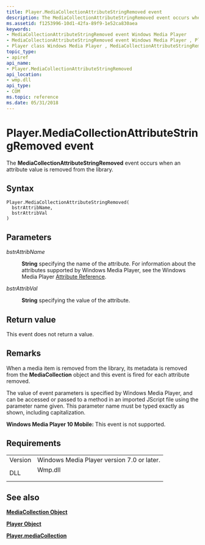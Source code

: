 ```yaml
---
title: Player.MediaCollectionAttributeStringRemoved event
description: The MediaCollectionAttributeStringRemoved event occurs when an attribute value is removed from the library. | Player.MediaCollectionAttributeStringRemoved event
ms.assetid: f1253996-10d1-42fa-89f9-1e52ca830aea
keywords:
- MediaCollectionAttributeStringRemoved event Windows Media Player
- MediaCollectionAttributeStringRemoved event Windows Media Player , Player class
- Player class Windows Media Player , MediaCollectionAttributeStringRemoved event
topic_type:
- apiref
api_name:
- Player.MediaCollectionAttributeStringRemoved
api_location:
- wmp.dll
api_type:
- COM
ms.topic: reference
ms.date: 05/31/2018
---
```


# Player.MediaCollectionAttributeStringRemoved event

The **MediaCollectionAttributeStringRemoved** event occurs when an attribute value is removed from the library.

## Syntax


```JScript
Player.MediaCollectionAttributeStringRemoved(
  bstrAttribName,
  bstrAttribVal
)
```



## Parameters

<dl> <dt>

*bstrAttribName* 
</dt> <dd>

**String** specifying the name of the attribute. For information about the attributes supported by Windows Media Player, see the Windows Media Player [Attribute Reference](attribute-reference.md).

</dd> <dt>

*bstrAttribVal* 
</dt> <dd>

**String** specifying the value of the attribute.

</dd> </dl>

## Return value

This event does not return a value.

## Remarks

When a media item is removed from the library, its metadata is removed from the **MediaCollection** object and this event is fired for each attribute removed.

The value of event parameters is specified by Windows Media Player, and can be accessed or passed to a method in an imported JScript file using the parameter name given. This parameter name must be typed exactly as shown, including capitalization.

**Windows Media Player 10 Mobile:** This event is not supported.

## Requirements



|                    |                                                                                    |
|--------------------|------------------------------------------------------------------------------------|
| Version<br/> | Windows Media Player version 7.0 or later.<br/>                              |
| DLL<br/>     | <dl> <dt>Wmp.dll</dt> </dl> |



## See also

<dl> <dt>

[**MediaCollection Object**](mediacollection-object.md)
</dt> <dt>

[**Player Object**](player-object.md)
</dt> <dt>

[**Player.mediaCollection**](player-mediacollection.md)
</dt> </dl>

 

 





